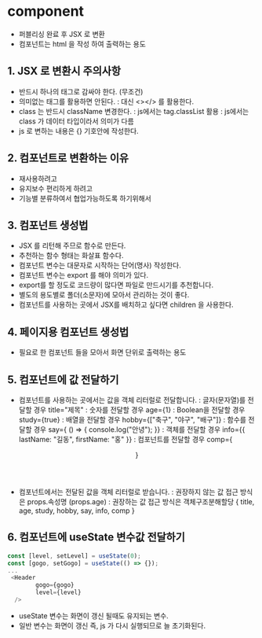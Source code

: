 # component

- 퍼블리싱 완료 후 JSX 로 변환
- 컴포넌트는 html 을 작성 하여 출력하는 용도

## 1. JSX 로 변환시 주의사항

- 반드시 하나의 태그로 감싸야 한다. (무조건)
- 의미없는 태그를 활용하면 안된다.
  : 대신 <></> 를 활용한다.
- class 는 반드시 className 변경한다.
  : js에서는 tag.classList 활용
  : js에서는 class 가 데이터 타입이라서 의미가 다름
- js 로 변하는 내용은 {} 기호안에 작성한다.

## 2. 컴포넌트로 변환하는 이유

- 재사용하려고
- 유지보수 편리하게 하려고
- 기능별 분류하여서 협업가능하도록 하기위해서

## 3. 컴포넌트 생성법

- JSX 를 리턴해 주므로 함수로 만든다.
- 추천하는 함수 형태는 화살표 함수다.
- 컴포넌트 변수는 대문자로 시작하는 단어(명사) 작성한다.
- 컴포넌트 변수는 export 를 해야 의미가 있다.
- export를 할 정도로 코드량이 많다면 파일로 만드시기를 추천합니다.
- 별도의 용도별로 폴더(소문자)에 모아서 관리하는 것이 좋다.
- 컴포넌트를 사용하는 곳에서 JSX를 배치하고 싶다면 children 을 사용한다.

## 4. 페이지용 컴포넌트 생성법

- 필요로 한 컴포넌트 들을 모아서 화면 단위로 출력하는 용도

## 5. 컴포넌트에 값 전달하기

- 컴포넌트를 사용하는 곳에서는 값을 객체 리터럴로 전달합니다.
  : 글자(문자열)를 전달할 경우 title="제목"
  : 숫자를 전달할 경우 age={1}
  : Boolean을 전달할 경우 study={true}
  : 배열을 전달할 경우 hobby={["축구", "야구", "배구"]}
  : 함수를 전달할 경우 say={ () => { console.log("안녕"); }}
  : 객체를 전달할 경우 info={{ lastName: "길동", firstName: "홍" }}
  : 컴포넌트를 전달할 경우 comp={<Header />}

- 컴포넌트에서는 전달된 값을 객체 리터럴로 받습니다.
  : 권장하지 않는 값 접근 방식은 props.속성명 (props.age)
  : 권장하는 값 접근 방식은 객체구조분해할당 { title, age, study, hobby, say, info, comp }

## 6. 컴포넌트에 useState 변수값 전달하기

```js
const [level, setLevel] = useState(0);
const [gogo, setGogo] = useState(() => {});
...
 <Header
        gogo={gogo}
        level={level}
  />
```

- useState 변수는 화면이 갱신 될때도 유지되는 변수.
- 일반 변수는 화면이 갱신 즉, js 가 다시 실행되므로 늘 초기화된다.
